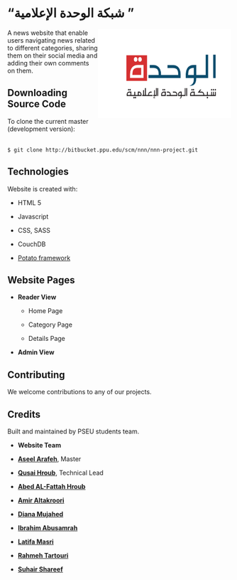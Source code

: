 
# “شبكة الوحدة الإعلامية ”

  

<img  align="right"  src="./website/img/logo.png" width="300" height="200"/>

  

A news website that enable users navigating news related to different categories, sharing them on their social media and adding their own comments on them.

  

## Downloading Source Code

  

To clone the current master (development version):

  

```

$ git clone http://bitbucket.ppu.edu/scm/nnn/nnn-project.git

```

## Technologies

  

Website is created with:

  

- HTML 5

  

- Javascript

  

- CSS, SASS

  

- CouchDB

  

-  [Potato framework]("LINK"  "hover")

  
  

## Website Pages

  

-  **Reader View**

  

   - Home Page

  

   - Category Page

  

   - Details Page

  

-  **Admin View**

  

## Contributing

  

We welcome contributions to any of our projects.

  

## Credits

  

Built and maintained by PSEU students team.

  

-  **Website Team**

  

-  **[Aseel Arafeh](https://github.com/AseelArafeh)**, Master

  

-  **[Qusai Hroub](https://github.com/QusaiHroub )**, Technical Lead

  

-  **[Abed AL-Fattah Hroub](https://github.com/AbedMHroub)**

  

-  **[Amir Altakroori](https://github.com/AmirAltakroori)**

  

-  **[Diana Mujahed](https://github.com/dianamujahed)**

  

-  **[Ibrahim Abusamrah](https://github.com/ibrahim123abusamrah)**

  

-  **[Latifa Masri](https://github.com/MasriLatifa)**

  

-  **[Rahmeh Tartouri](https://github.com/Rahmeh98)**

  

-  **[Suhair Shareef](https://github.com/SuhairShareef)**